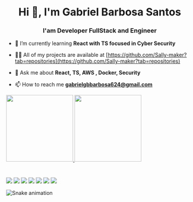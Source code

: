 <h1 align="center">Hi 👋, I'm Gabriel Barbosa Santos</h1>
<h3 align="center">I'am Developer FullStack and Engineer</h3>

- 🌱 I’m currently learning **React with TS focused in Cyber Security**

- 👨‍💻 All of my projects are available at [https://github.com/Sally-maker?tab=repositories](https://github.com/Sally-maker?tab=repositories)

- 💬 Ask me about **React, TS, AWS , Docker, Security**

- 📫 How to reach me **gabrielgbbarbosa624@gmail.com**


<div>
  <a href="https://github.com/Sally-maker">
  <img height="180em" src="https://github-readme-stats.vercel.app/api?username=Sally-maker&show_icons=true&theme=dracula&include_all_commits=true&count_private=true"/>
  <img height="180em" src="https://github-readme-stats.vercel.app/api/top-langs/?username=Sally-maker&layout=compact&langs_count=7&theme=dracula"/>
</div>
  
  <div style="display: inline_block"><br>
</div>
  
  ### 
  
  <div>
     <a href="https://www.youtube.com/channel/UCKxJDxd5Oi1RLMqNNpzVkug" target="_blank"><img src="https://img.shields.io/badge/YouTube-FF0000?style=for-the-badge&logo=youtube&logoColor=white" target="_blank"></a>
  <a href="https://instagram.com/anfly_" target="_blank"><img src="https://img.shields.io/badge/-Instagram-%23E4405F?style=for-the-badge&logo=instagram&logoColor=white" target="_blank"></a>
 	<a href="https://www.twitch.tv/houdouissei" target="_blank"><img src="https://img.shields.io/badge/Twitch-9146FF?style=for-the-badge&logo=twitch&logoColor=white" target="_blank"></a>
 <a href="https://discord.gg/Houdou#8952" target="_blank"><img src="https://img.shields.io/badge/Discord-7289DA?style=for-the-badge&logo=discord&logoColor=white" target="_blank"></a> 
  <a href = "mailto:gabrielgbbarbosa624@gmail.com"><img src="https://img.shields.io/badge/-Gmail-%23333?style=for-the-badge&logo=gmail&logoColor=white" target="_blank"></a>
  <a href="http://linkedin.com/in/gabriel-barbosa-santos-a269681b9" target="_blank"><img src="https://img.shields.io/badge/-LinkedIn-%230077B5?style=for-the-badge&logo=linkedin&logoColor=white" target="_blank"></a> 
    <a href="https://twitter.com/Gabriel10938164" target="_blank"><img src="https://img.shields.io/badge/Twitter-1DA1F2?style=for-the-badge&logo=twitter&logoColor=white" target="_blank"></a> 
  </div>
  
  
  
  
  
  ![Snake animation](https://github.com/Sally-maker/Sally-maker/blob/output/github-contribution-grid-snake.svg)
